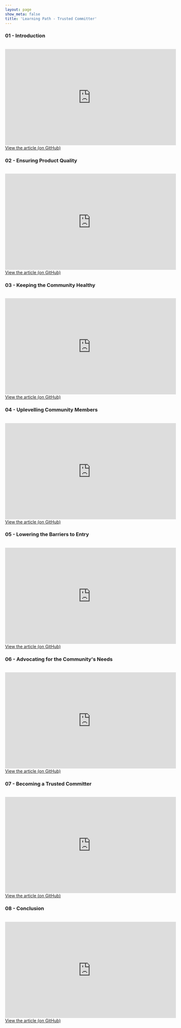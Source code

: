 ```yaml
---
layout: page
show_meta: false
title: 'Learning Path - Trusted Committer'
---
```


### 01 - Introduction
<br />
<iframe width="560" height="315" src="https://www.youtube.com/embed/TKdqjkPJWNU" frameborder="0" allow="accelerometer; autoplay; encrypted-media; gyroscope; picture-in-picture" allowfullscreen></iframe>
<a href="https://github.com/InnerSourceCommons/InnerSourceLearningPath/blob/master/trusted-committer/01-introduction.asciidoc">View the article (on GitHub)</a>

### 02 - Ensuring Product Quality
<br />
<iframe width="560" height="315" src="https://www.youtube.com/embed/06cVAAwgsZA" frameborder="0" allow="accelerometer; autoplay; encrypted-media; gyroscope; picture-in-picture" allowfullscreen></iframe>
<a href="https://github.com/InnerSourceCommons/InnerSourceLearningPath/blob/master/trusted-committer/02-ensuring-product-quality.asciidoc">View the article (on GitHub)</a>

### 03 - Keeping the Community Healthy
<br />
<iframe width="560" height="315" src="https://www.youtube.com/embed/930UIbjiXZc" frameborder="0" allow="accelerometer; autoplay; encrypted-media; gyroscope; picture-in-picture" allowfullscreen></iframe>
<a href="https://github.com/InnerSourceCommons/InnerSourceLearningPath/blob/master/trusted-committer/03-keeping-the-community-healthy.asciidoc">View the article (on GitHub)</a>

### 04 - Uplevelling Community Members
<br />
<iframe width="560" height="315" src="https://www.youtube.com/embed/o7geZaX7i7I" frameborder="0" allow="accelerometer; autoplay; encrypted-media; gyroscope; picture-in-picture" allowfullscreen></iframe>
<a href="https://github.com/InnerSourceCommons/InnerSourceLearningPath/blob/master/trusted-committer/04-uplevelling-community-members.asciidoc">View the article (on GitHub)</a>

### 05 - Lowering the Barriers to Entry
<br />
<iframe width="560" height="315" src="https://www.youtube.com/embed/Lnz54hlKC-I" frameborder="0" allow="accelerometer; autoplay; encrypted-media; gyroscope; picture-in-picture" allowfullscreen></iframe>
<a href="https://github.com/InnerSourceCommons/InnerSourceLearningPath/blob/master/trusted-committer/05-lowering-the-barriers-to-entry.asciidoc">View the article (on GitHub)</a>

### 06 - Advocating for the Community's Needs
<br />
<iframe width="560" height="315" src="https://www.youtube.com/embed/ucQA8mp012Q" frameborder="0" allow="accelerometer; autoplay; encrypted-media; gyroscope; picture-in-picture" allowfullscreen></iframe>
<a href="https://github.com/InnerSourceCommons/InnerSourceLearningPath/blob/master/trusted-committer/06-advocating-for-the-communitys-needs.asciidoc">View the article (on GitHub)</a>

### 07 - Becoming a Trusted Committer
<br />
<iframe width="560" height="315" src="https://www.youtube.com/embed/jA1p01FEHj4" frameborder="0" allow="accelerometer; autoplay; encrypted-media; gyroscope; picture-in-picture" allowfullscreen></iframe>
<a href="https://github.com/InnerSourceCommons/InnerSourceLearningPath/blob/master/trusted-committer/07-becoming-a-trusted-committer.asciidoc">View the article (on GitHub)</a>

### 08 - Conclusion
<br />
<iframe width="560" height="315" src="https://www.youtube.com/embed/n982OcEfyQE" frameborder="0" allow="accelerometer; autoplay; encrypted-media; gyroscope; picture-in-picture" allowfullscreen></iframe>
<a href="https://github.com/InnerSourceCommons/InnerSourceLearningPath/blob/master/trusted-committer/08-conclusion.asciidoc">View the article (on GitHub)</a>
